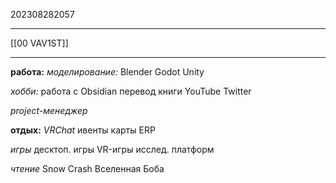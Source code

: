 202308282057
***
[[00 VAV1ST]]
***
**работа:**
*моделирование:*
Blender
Godot
Unity

*хобби:*
работа с Obsidian
перевод книги
YouTube
Twitter

*project-менеджер*

**отдых:**
*VRChat*
ивенты
карты
ERP

*игры*
десктоп. игры
VR-игры
исслед. платформ

*чтение*
Snow Crash
Вселенная Боба
